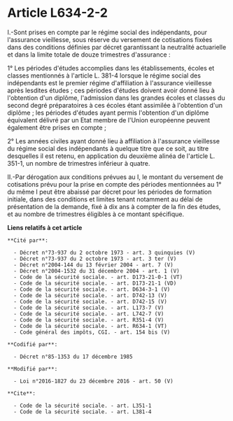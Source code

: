 # Article L634-2-2

I.-Sont prises en compte par le régime social des indépendants, pour l'assurance vieillesse, sous réserve du versement de
cotisations fixées dans des conditions définies par décret garantissant la neutralité actuarielle et dans la limite totale de
douze trimestres d'assurance : 

1° Les périodes d'études accomplies dans les établissements, écoles et classes mentionnés à l'article L. 381-4 lorsque le
régime social des indépendants  est le premier régime d'affiliation à l'assurance vieillesse après lesdites études ; ces
périodes d'études doivent avoir donné lieu à l'obtention d'un diplôme, l'admission dans les grandes écoles et classes du
second degré préparatoires à ces écoles étant assimilée à l'obtention d'un diplôme ; les périodes d'études ayant permis
l'obtention d'un diplôme équivalent délivré par un Etat membre de l'Union européenne peuvent également être prises en
compte ; 

2° Les années civiles ayant donné lieu à affiliation à l'assurance vieillesse du régime social des indépendants à quelque
titre que ce soit, au titre desquelles il est retenu, en application du deuxième alinéa de l'article L. 351-1, un nombre de
trimestres inférieur à quatre. 

II.-Par dérogation aux conditions prévues au I, le montant du versement de cotisations prévu pour la prise en compte des
périodes mentionnées au 1° du même I peut être abaissé par décret pour les périodes de formation initiale, dans des
conditions et limites tenant notamment au délai de présentation de la demande, fixé à dix ans à compter de la fin des études,
et au nombre de trimestres éligibles à ce montant spécifique.

**Liens relatifs à cet article**

	**Cité par**:

	  - Décret n°73-937 du 2 octobre 1973 - art. 3 quinquies (V)
	  - Décret n°73-937 du 2 octobre 1973 - art. 3 ter (V)
	  - Décret n°2004-144 du 13 février 2004 - art. 7 (V)
	  - Décret n°2004-1532 du 31 décembre 2004 - art. 1 (V)
	  - Code de la sécurité sociale. - art. D173-21-0-1 (VT)
	  - Code de la sécurité sociale. - art. D173-21-1 (VD)
	  - Code de la sécurité sociale. - art. D634-3-1 (V)
	  - Code de la sécurité sociale. - art. D742-13 (V)
	  - Code de la sécurité sociale. - art. D742-15 (V)
	  - Code de la sécurité sociale. - art. L173-7 (V)
	  - Code de la sécurité sociale. - art. L742-7 (V)
	  - Code de la sécurité sociale. - art. R351-4 (V)
	  - Code de la sécurité sociale. - art. R634-1 (VT)
	  - Code général des impôts, CGI. - art. 154 bis (V)

	**Codifié par**:

	  - Décret n°85-1353 du 17 décembre 1985

	**Modifié par**:

	  - Loi n°2016-1827 du 23 décembre 2016 - art. 50 (V)

	**Cite**:

	  - Code de la sécurité sociale. - art. L351-1
	  - Code de la sécurité sociale. - art. L381-4
